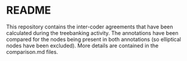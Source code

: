 # README

This repository contains the inter-coder agreements that have been calculated during the treebanking activity. 
The annotations have been compared for the nodes being present in both annotations (so elliptical nodes have been excluded). 
More details are contained in the comparison.md files. 
